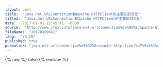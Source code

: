 ```yaml
---
layout: post
title:  "Java.net.URLConnection和Apache HTTPClient的主要区别对比"
title2:  "Java.net.URLConnection和Apache HTTPClient的主要区别对比"
date:   2017-01-01 23:45:41  +0800
source:  "http://www.jfox.info/java-net-urlconnection%e5%92%8capache-httpclient%e7%9a%84%e4%b8%bb%e8%a6%81%e5%8c%ba%e5%88%ab%e5%af%b9%e6%af%94.html"
fileName:  "20170100641"
lang:  "zh_CN"
published: true
permalink: "java-net-urlconnection%e5%92%8capache-httpclient%e7%9a%84%e4%b8%bb%e8%a6%81%e5%8c%ba%e5%88%ab%e5%af%b9%e6%af%94.html"
---
```

{% raw %}
false
{% endraw %}